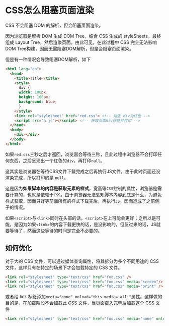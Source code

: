 # CSS怎么阻塞页面渲染
CSS 不会阻塞 DOM 的解析，但会阻塞页面渲染。

因为浏览器是解析 DOM 生成 DOM Tree，结合 CSS 生成的 styleSheets，最终组成 Layout Tree，然后渲染页面。由此可见，在此过程中 CSS 完全无法影响 DOM Tree构建，因而无需阻塞DOM解析，但是会阻塞页面渲染。

但是有一种情况会导致阻塞DOM解析，如下
```html
<html lang="en">
  <head>
    <title>Title</title>
    <style>
      div {
      width: 100px;
      height: 100px;
      background: blue;
      }
    </style>
    <link rel="stylesheet" href="red.css"> <!-- 指定 div为红色 -->
    <script src="a.js"></script> <!-- 获取页面div标签并打印 -->
  </head>
  <body>
    <div></div>
  </body>
</html>
```
如果`red.css`三秒之后才返回，浏览器会等待三秒，且此过程中浏览器不会打印任何东西，之后呈现出一个红色的`div`，再打印`null`。

这其实是浏览器在等待CSS文件下载完成之后再执行JS文件，由于此时页面还没渲染完成，所以打印的是 `null`。

这是因为**如果脚本的内容是获取元素的样式**，宽高等`CSS`控制的属性，浏览器是需要计算的，也就是依赖于`CSS`。由于浏览器无法感知脚本内容到底是什么，为避免样式获取，因而只好等前面所有的样式下载完后，再执行`JS`。因而造成了之前例子的情况。

如果`<script>`与`<link>`同时在头部的话，`<script>`在上可能会更好；之所以是可能，是因为如果`<link>`的内容下载更快的话，是没影响的，但反过来的话，JS就要等待了，然而这些等待的时间是完全不必要的。

## 如何优化
对于大的 CSS 文件，可以通过媒体查询属性，将其拆分为多个不同用途的 CSS 文件，这样只有在特定的场景下才会加载特定的 CSS 文件。
```html
<link rel="stylesheet" type="text/css" href="foo.css" />
<link rel="stylesheet" type="text/css" href="foo.css" media="screen"/>
<link rel="stylesheet" type="text/css" href="foo.css" media="print" />
```
或者给 link 标签添加`media="none" onload="this.media='all'"`属性。这样做的目的是，在加载阶段不会加载此 CSS 文件，当页面载入完毕后加载这个 CSS 文件
```html
<link rel="stylesheet" type="text/css" href="foo.css" media="none" onload="this.media='all'"/>
```

